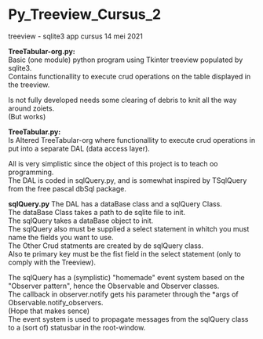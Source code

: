 # Py_Treeview_Cursus_2
treeview - sqlite3 app cursus 14 mei 2021

**TreeTabular-org.py:**  
Basic (one module) python program using Tkinter treeview populated by sqlite3.  
Contains functionallity to execute crud operations on the table displayed in the treeview.

Is not fully developed needs some clearing of debris to knit all the way around zoiets.  
(But works)

**TreeTabular.py:**  
Is Altered TreeTabular-org where functionallity to execute crud operations in put into a separate DAL (data access layer).  

All is very simplistic since the object of this project is to teach oo programming.    
The DAL is coded in sqlQuery.py, and is somewhat inspired by TSqlQuery from the free pascal dbSql package.  

**sqlQuery.py**
The DAL has a dataBase class and a sqlQuery Class.  
The dataBase Class takes a path to de sqlite file to init.  
The sqlQuery takes a dataBase object to init.  
The sqlQuery also must be supplied a select statement in whitch you must name the fields you want to use.  
The Other Crud statments are created by de sqlQuery class.  
Also te primary key must be the fist field in the select statement (only to comply with the Treeview).  

The sqlQuery has a (symplistic) "homemade" event system based on the "Observer pattern", hence the Observable and Observer classes.  
The callback in observer.notify gets his parameter through the \*args of Observable.notify_observers.  
(Hope that makes sence)  
The event system is used to propagate messages from the sqlQuery class to a (sort of) statusbar in the root-window.  
